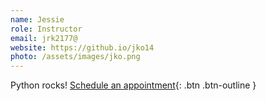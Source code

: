 ```yaml
---
name: Jessie
role: Instructor
email: jrk2177@
website: https://github.io/jko14
photo: /assets/images/jko.png
---
```

Python rocks!
[Schedule an appointment](#){: .btn .btn-outline }
